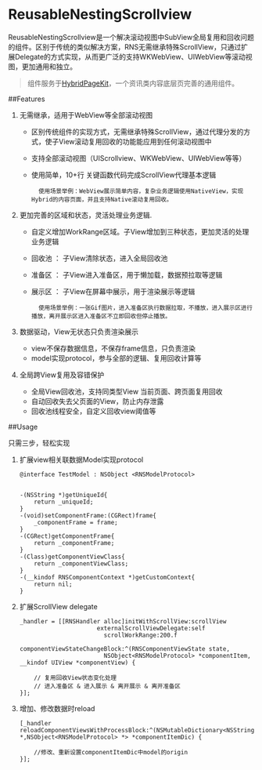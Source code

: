# ReusableNestingScrollview

ReusableNestingScrollview是一个解决滚动视图中SubView全局复用和回收问题的组件。区别于传统的类似解决方案，RNS无需继承特殊ScrollView，只通过扩展Delegate的方式实现，从而更广泛的支持WKWebView、UIWebView等滚动视图，更加通用和独立。

> 组件服务于[HybridPageKit](https://github.com/dequan1331/HybridPageKit)，一个资讯类内容底层页完善的通用组件。

##Features

1.	无需继承，适用于WebView等全部滚动视图
	*	区别传统组件的实现方式，无需继承特殊ScrollView，通过代理分发的方式，使子View滚动复用回收的功能能应用到任何滚动视图中
	* 支持全部滚动视图（UIScrollview、WKWebView、UIWebView等等）
	* 使用简单，10+行 关键函数代码完成ScrollView代理基本逻辑

			使用场景举例：WebView展示简单内容，复杂业务逻辑使用NativeView，实现Hybrid的内容页面，并且支持Native滚动复用回收。

2.	更加完善的区域和状态，灵活处理业务逻辑.
	*	自定义增加WorkRange区域。子View增加到三种状态，更加灵活的处理业务逻辑
	* 回收池 ： 子View清除状态，进入全局回收池
	* 准备区 ： 子View进入准备区，用于懒加载，数据预拉取等逻辑
	* 展示区 ： 子View在屏幕中展示，用于渲染展示等逻辑

	
			使用场景举例：一张Gif图片，进入准备区执行数据拉取，不播放，进入展示区进行播放，离开展示区进入准备区不立即回收但停止播放。

3.	数据驱动，View无状态只负责渲染展示
	
	* view不保存数据信息，不保存frame信息，只负责渲染
	* model实现protocol，参与全部的逻辑、复用回收计算等

4.	全局跨View复用及容错保护
	
	*	全局View回收池，支持同类型View 当前页面、跨页面复用回收
	*	自动回收失去父页面的View，防止内存泄露
	*	回收池线程安全，自定义回收view阈值等
	

##Usage
	
只需三步，轻松实现
	
1.	扩展view相关联数据Model实现protocol

		@interface TestModel : NSObject <RNSModelProtocol>
		
		
		-(NSString *)getUniqueId{
		    return _uniqueId;
		}
		-(void)setComponentFrame:(CGRect)frame{
		    _componentFrame = frame;
		}
		-(CGRect)getComponentFrame{
		    return _componentFrame;
		}
		-(Class)getComponentViewClass{
		    return _componentViewClass;
		}
		-(__kindof RNSComponentContext *)getCustomContext{
		    return nil;
		}

2.	扩展ScrollView delegate

	
		_handler = [[RNSHandler alloc]initWithScrollView:scrollView
	                          externalScrollViewDelegate:self 
	                            scrollWorkRange:200.f 
	                            componentViewStateChangeBlock:^(RNSComponentViewState state, 
	                            NSObject<RNSModelProtocol> *componentItem, __kindof UIView *componentView) {
	        
	        // 复用回收View状态变化处理
	        // 进入准备区 & 进入展示 & 离开展示 & 离开准备区
	    }];

3.	增加、修改数据时reload

		[_handler reloadComponentViewsWithProcessBlock:^(NSMutableDictionary<NSString *,NSObject<RNSModelProtocol> *> *componentItemDic) {        
        	
        	//修改、重新设置componentItemDic中model的origin
    	}];